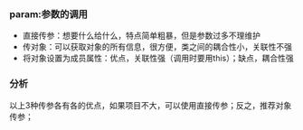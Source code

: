 ### param:参数的调用
- 直接传参：想要什么给什么，特点简单粗暴，但是参数过多不理维护
- 传对象：可以获取对象的所有信息，很方便，类之间的耦合性小，关联性不强
- 将对象设置为成员属性：优点，关联性强（调用时要用this）；缺点，耦合性强
### 分析
以上3种传参各有各的优点，如果项目不大，可以使用直接传参；反之，推荐对象传参；
